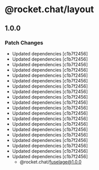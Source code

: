 # @rocket.chat/layout

## 1.0.0

### Patch Changes

- Updated dependencies [c1b7f2456]
- Updated dependencies [c1b7f2456]
- Updated dependencies [c1b7f2456]
- Updated dependencies [c1b7f2456]
- Updated dependencies [c1b7f2456]
- Updated dependencies [c1b7f2456]
- Updated dependencies [c1b7f2456]
- Updated dependencies [c1b7f2456]
- Updated dependencies [c1b7f2456]
- Updated dependencies [c1b7f2456]
- Updated dependencies [c1b7f2456]
- Updated dependencies [c1b7f2456]
- Updated dependencies [c1b7f2456]
- Updated dependencies [c1b7f2456]
- Updated dependencies [c1b7f2456]
- Updated dependencies [c1b7f2456]
- Updated dependencies [c1b7f2456]
- Updated dependencies [c1b7f2456]
- Updated dependencies [c1b7f2456]
- Updated dependencies [c1b7f2456]
  - @rocket.chat/fuselage@1.0.0
